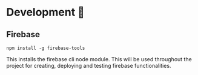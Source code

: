 # Development 🔧

## Firebase
```
npm install -g firebase-tools
```
This installs the firebase cli node module. This will be used throughout the project for creating, deploying and testing firebase functionalities.